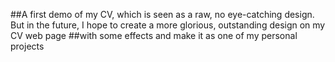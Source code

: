 ##A first demo of my CV, which is seen as a raw, no eye-catching design. But in the future, I hope to create a more glorious, outstanding design on my CV web page 
##with some effects and make it as one of my personal projects
